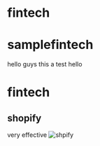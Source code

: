 # fintech

# samplefintech
hello guys this a test
hello
# fintech
## shopify
very effective
![shpify](https://cdn.shopify.com/shopify-marketing_assets/static/shopify-favicon.png)
